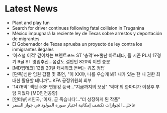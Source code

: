 # Latest News
-  Plant and play fun
-  Search for driver continues following fatal collision in Truganina
-  México impugnará la reciente ley de Texas sobre arrestos y deportación de migrantes
-  El Gobernador de Texas aprueba un proyecto de ley contra los inmigrantes ilegales
-  ‘아스널 이적’ 걷어차는 브렌트포드 ST ‘충격’↔뿔난 아르테타, 올 시즌 PL서 17경기 9골 ST 영입추진…몸값도 절반인 820억 이면 충분
-  [MD앱테크] 12월 20일 캐시워크 돈버는 퀴즈 정답
-  [단독]심판 임원 갑질 및 폭언, "이 XX야, 나를 우습게 봐? 내가 있는 한 내 권한 최대한 활용할 테니까"…KFA 공정위원회 회부
-  '1476억' 잭팟→SF 연봉킹 등극…"지금까지의 보상" '악마'의 한마디가 이정후 부담 지웠다 [MD인천공항]
-  [인터뷰]서인국, ‘이재, 곧 죽습니다’…“더 성장하게 된 작품”
-  عاجل.. الجوازات تكشف إمكانية اختيار صورة المولود في جواز السفر
